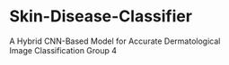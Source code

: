 # Skin-Disease-Classifier
A Hybrid CNN-Based Model for Accurate Dermatological Image Classification 
Group 4 <br>

